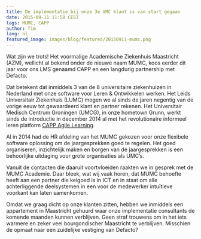 ```yaml
---
title: De implementatie bij onze 3e UMC klant is van start gegaan
date: 2015-09-11 11:58 CEST
tags: MUMC, CAPP
author: Tim
lang: nl
featured_image: images/blog/featured/20150911-mumc.png
---
```


Wat zijn we trots! Het voormalige Academische Ziekenhuis Maastricht (AZM), wellicht al bekend onder de nieuwe naam MUMC, koos eerder dit jaar voor ons LMS genaamd CAPP en een langdurig partnership met Defacto.

Dat betekent dat inmiddels 3 van de 8 universitaire ziekenhuizen in Nederland met onze software voor Leren & Ontwikkelen werken. Het Leids Universitair Ziekenhuis (LUMC) mogen we al sinds de jaren negentig van de vorige eeuw tot gewaardeerd klant en partner rekenen. Het Universitair Medisch Centrum Groningen (UMCG), in onze hometown Grunn, werkt sinds de introductie in december 2014 al met het revolutionaire informeel leren platform [CAPP Agile Learning](/capp-agile-learning/).

Al in 2014 had de HR afdeling van het MUMC gekozen voor onze flexibele software oplossing om de jaargesprekken goed te regelen. Het goed organiseren, inzichtelijk maken en borgen van de jaargesprekken is een behoorlijke uitdaging voor grote organisaties als UMC’s.

Vanuit de contacten die daaruit voortvloeiden raakten we in gesprek met de MUMC Academie. Daar bleek, wat wij vaak horen, dat MUMC behoefte heeft aan een partner die keigoed is in ICT en in staat om alle achterliggende deelsystemen in een voor de medewerker intuïtieve voorkant kan laten samenkomen.

Omdat we graag dicht op onze klanten zitten, hebben we inmiddels een appartement in Maastricht gehuurd waar onze implementatie consultants de komende maanden kunnen verblijven. Geen straf trouwens om in het iets warmere en zeker veel bourgondischer Maastricht te verblijven. Misschien de opmaat naar een zuidelijke vestiging van Defacto?
